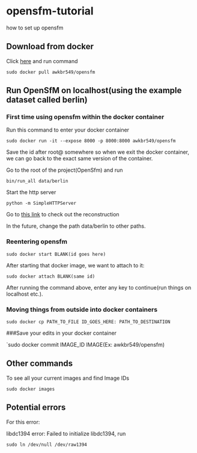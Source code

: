 # opensfm-tutorial
how to set up opensfm

## Download from docker

Click [here](https://hub.docker.com/r/awkbr549/opensfm/) and run command

`sudo docker pull awkbr549/opensfm`


## Run OpenSfM on localhost(using the example dataset called berlin)

### First time using opensfm within the docker container

Run this command to enter your docker container

`sudo docker run -it --expose 8000 -p 8000:8000 awkbr549/opensfm`

Save the id after root@ somewhere so when we exit the docker container, we can go back to the exact same version of the container.

Go to the root of the project(OpenSfm) and run

`bin/run_all data/berlin`

Start the http server

`python -m SimpleHTTPServer`

Go to [this link](http://localhost:8000/viewer/reconstruction.html#file=/data/berlin/reconstruction.meshed.json) to check out the reconstruction

In the future, change the path data/berlin to other paths.


### Reentering opensfm

`sudo docker start BLANK(id goes here)`

After starting that docker image, we want to attach to it:

`sudo docker attach BLANK(same id)`

After running the command above, enter any key to continue(run things on localhost etc.).


### Moving things from outside into docker containers

`sudo docker cp PATH_TO_FILE ID_GOES_HERE: PATH_TO_DESTINATION`


###Save your edits in your docker container

`sudo docker commit IMAGE_ID IMAGE(Ex: awkbr549/opensfm)

## Other commands

To see all your current images and find Image IDs

`sudo docker images`


## Potential errors

For this error:

libdc1394 error: Failed to initialize libdc1394, run

`sudo ln /dev/null /dev/raw1394`


